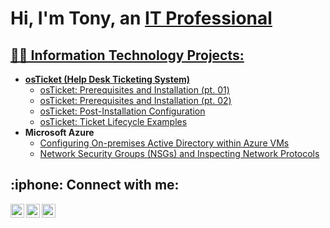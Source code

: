 <h1>Hi, I'm Tony, an <a href="https://www.linkedin.com/in/tc4815/">IT Professional</h1>

<h2>👨‍💻 Information Technology Projects:</h2>

- <b>osTicket (Help Desk Ticketing System)</b>
  - [osTicket: Prerequisites and Installation (pt. 01)](https://github.com/tc4815/osticket-prereqs)
  - [osTicket: Prerequisites and Installation (pt. 02)](https://github.com/tc4815/osticket-prereqs2)
  - [osTicket: Post-Installation Configuration](https://github.com/tc4815/post-install-config)
  - [osTicket: Ticket Lifecycle Examples](https://github.com/tc4815/ticket-lifecycle)
- <b>Microsoft Azure</b>
  - [Configuring On-premises Active Directory within Azure VMs](https://github.com/tc4815/configure-ad)
  - [Network Security Groups (NSGs) and Inspecting Network Protocols](https://github.com/tc4815/azure-network-protocols)

<h2> :iphone: Connect with me:</h2>


[<img align="left" alt="Tony | LinkedIn" width="22px" src="https://cdn.jsdelivr.net/npm/simple-icons@v3/icons/linkedin.svg" />][linkedin]
[<img align="left" alt="Tony | Instagram" width="22px" src="https://cdn.jsdelivr.net/npm/simple-icons@v3/icons/instagram.svg" />][instagram]
<img align="left" alt="Tony | Drive" width="22px" src="https://cdn.jsdelivr.net/npm/simple-icons@3.13.0/icons/googledrive.svg" /> 


[instagram]: https://www.instagram.com/_t_craig/?hl=en
[linkedin]: https://linkedin.com/in/tc4815
